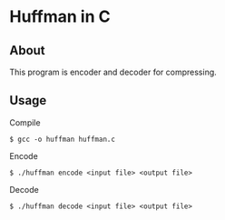 # Huffman in C

## About 

This program is encoder and decoder for compressing.

## Usage 

Compile

```
$ gcc -o huffman huffman.c
```

Encode 

```
$ ./huffman encode <input file> <output file>
```

Decode

```
$ ./huffman decode <input file> <output file>
```

